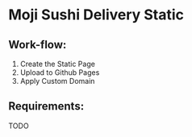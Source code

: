 # Moji Sushi Delivery Static

## Work-flow:
1. Create the Static Page
2. Upload to Github Pages
3. Apply Custom Domain

## Requirements:

TODO
